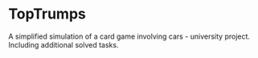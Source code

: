 # TopTrumps
A simplified simulation of a card game involving cars - university project.
Including additional solved tasks. 

